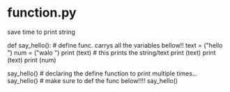 # function.py
save time to print string 

def say_hello(): # define func. carrys all the variables bellow!!
    text = ("hello ")
    num = ("walo ")
    print (text) # this prints the string/text 
    print (text)
    print (text)
    print (num)

say_hello() # declaring the define function to print multiple times...
say_hello() # make sure to def the func below!!!!
say_hello()
